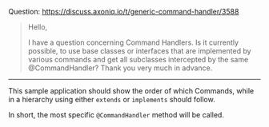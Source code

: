 Question: https://discuss.axoniq.io/t/generic-command-handler/3588

> Hello,
>
> I have a question concerning Command Handlers. Is it currently possible, to use base classes or interfaces that are implemented by various commands and get all subclasses intercepted by the same @CommandHandler? Thank you very much in advance.
---

This sample application should show the order of which Commands, while in a hierarchy using either `extends` or `implements` should follow.

In short, the most specific `@CommandHandler` method will be called.